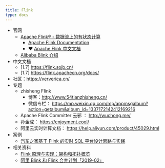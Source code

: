```yaml
---
title: Flink
type: docs
---
```


- 官网
  - [Apache Flink® - 数据流上的有状态计算](https://flink.apache.org/zh/)
    - [Apache Flink Documentation](https://ci.apache.org/projects/flink/flink-docs-stable/)
    - ❤ [Apache Flink 中文文档](https://ci.apache.org/projects/flink/flink-docs-stable/zh/)
  - [Alibaba Blink 介绍](https://github.com/apache/flink/blob/blink/README.md#blink-1)
- 中文文档
  - [1.7] https://flink.sojb.cn/
  - [1.7] https://flink.apachecn.org/docs/
- 社区：https://ververica.cn/
- 专题
  - zhisheng Flink
    - 博客：http://www.54tianzhisheng.cn/
    - 微信专栏： https://mp.weixin.qq.com/mp/appmsgalbum?action=getalbum&album_id=1337172142412169216
  - Apache Flink Committer 云邪 ： http://wuchong.me/
  - 孙金成： https://enjoyment.cool/
  - 阿里云实时计算文档： https://help.aliyun.com/product/45029.html
- 案例
  - [汽车之家基于 Flink 的实时 SQL 平台设计思路与实践](https://ververica.cn/corporate_practice/storm-to-flink-autohome-real-time-sql-platform-based-on-flink/)
- 相关资料
  - [Flink 原理与实现：架构和拓扑概览](https://developer.aliyun.com/article/57816)
  - [阿里 Blink 和 Flink 合并计划「2019-02」](https://www.infoq.cn/article/GZE4rOr5Y0BssyBR*Rv1)

